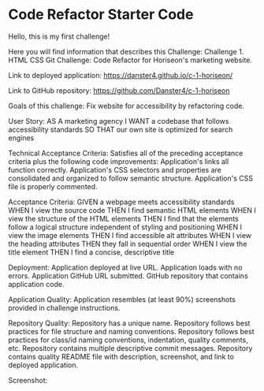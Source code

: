 # Code Refactor Starter Code

Hello, this is my first challenge!

Here you will find information that describes this Challenge:
Challenge 1. HTML CSS Git Challenge: Code Refactor for Horiseon's marketing website.


Link to deployed application:
https://danster4.github.io/c-1-horiseon/

Link to GitHub repository:
https://github.com/Danster4/c-1-horiseon

Goals of this challenge:
Fix website for accessibility by refactoring code.


User Story:
AS A marketing agency
I WANT a codebase that follows accessibility standards
SO THAT our own site is optimized for search engines


Technical Acceptance Criteria:
Satisfies all of the preceding acceptance criteria plus the following code improvements:
Application's links all function correctly.
Application's CSS selectors and properties are consolidated and organized to follow semantic structure.
Application's CSS file is properly commented.


Acceptance Criteria:
GIVEN a webpage meets accessibility standards
WHEN I view the source code
THEN I find semantic HTML elements
WHEN I view the structure of the HTML elements
THEN I find that the elements follow a logical structure independent of styling and positioning
WHEN I view the image elements
THEN I find accessible alt attributes
WHEN I view the heading attributes
THEN they fall in sequential order
WHEN I view the title element
THEN I find a concise, descriptive title


Deployment:
Application deployed at live URL.
Application loads with no errors.
Application GitHub URL submitted.
GitHub repository that contains application code.


Application Quality:
Application resembles (at least 90%) screenshots provided in challenge instructions.


Repository Quality:
Repository has a unique name.
Repository follows best practices for file structure and naming conventions.
Repository follows best practices for class/id naming conventions, indentation, quality comments, etc.
Repository contains multiple descriptive commit messages.
Repository contains quality README file with description, screenshot, and link to deployed application.

Screenshot:
<insert here>